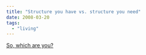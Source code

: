 ```yaml
---
title: "Structure you have vs. structure you need"
date: 2008-03-20
tags:
  - "living"
---
```


[So, which are you?](http://viverati.com/question-structure/)
